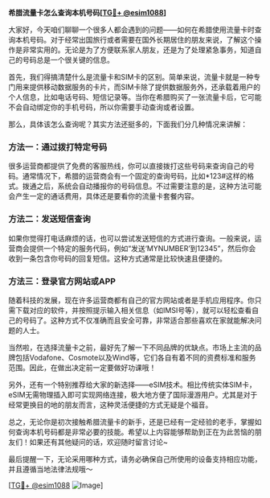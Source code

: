 **希腊流量卡怎么查询本机号码[[TG💪+ @esim1088](https://t.me/s/esim1088)]**

大家好，今天咱们聊聊一个很多人都会遇到的问题——如何在希腊使用流量卡时查询本机号码。对于经常出国旅行或者需要在国外长期居住的朋友来说，了解这个操作是非常实用的。无论是为了方便联系家人朋友，还是为了处理紧急事务，知道自己的号码总是一个很关键的信息。

首先，我们得搞清楚什么是流量卡和SIM卡的区别。简单来说，流量卡就是一种专门用来提供移动数据服务的卡片，而SIM卡除了提供数据服务外，还承载着用户的个人信息，比如电话号码、短信记录等。当你在希腊购买了一张流量卡后，它可能不会自动绑定你的手机号码，所以你需要手动查询或者设置。

那么，具体该怎么查询呢？其实方法还挺多的，下面我们分几种情况来讲解：

### 方法一：通过拨打特定号码

很多运营商都提供了免费的客服热线，你可以直接拨打这些号码来查询自己的号码。通常情况下，希腊的运营商会有一个固定的查询号码，比如*123#这样的格式。拨通之后，系统会自动播报你的号码信息。不过需要注意的是，这种方法可能会产生一定的通话费用，具体还是要看你的流量卡套餐内容。

### 方法二：发送短信查询

如果你觉得打电话麻烦的话，也可以尝试发送短信的方式进行查询。一般来说，运营商会提供一个特定的服务代码，例如“发送‘MYNUMBER’到12345”，然后你会收到一条包含你号码的回复短信。这种方式通常是比较快速且便捷的。

### 方法三：登录官方网站或APP

随着科技的发展，现在许多运营商都有自己的官方网站或者是手机应用程序。你只需下载对应的软件，并按照提示输入相关信息（如IMSI号等），就可以轻松查看自己的号码了。这种方式不仅准确而且安全可靠，非常适合那些喜欢在家就能解决问题的人士。

当然啦，在选择流量卡之前，最好先了解一下不同品牌的优缺点。市场上主流的品牌包括Vodafone、Cosmote以及Wind等，它们各自有着不同的资费标准和服务范围。因此，在做出决定前一定要做好功课哦！

另外，还有一个特别推荐给大家的新选择——eSIM技术。相比传统实体SIM卡，eSIM无需物理插入即可实现网络连接，极大地方便了国际漫游用户。尤其是对于经常更换目的地的朋友而言，这种灵活便捷的方式无疑是个福音。

总之，无论你是初次接触希腊流量卡的新手，还是已经有一定经验的老手，掌握如何查询本机号码都是非常必要的技能。希望以上内容能够帮助到正在为此苦恼的朋友们！如果还有其他疑问的话，欢迎随时留言讨论~

最后提醒一下，无论采用哪种方式，请务必确保自己所使用的设备支持相应功能，并且遵循当地法律法规哦～

[[TG💪+ @esim1088](https://t.me/s/esim1088) ![Image](https://i.postimg.cc/4NQfJmqS/Snipaste-2025-05-13-00-14-12.png)]